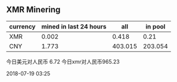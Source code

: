## XMR Minering

|currency|mined in last 24 hours|all|in pool|
|---|---|---|---|
|XMR|0.002|0.418|0.21|
|CNY|1.773|403.015|203.054|

今日美元对人民币 6.72	今日xmr对人民币965.23


2018-07-19 03:25